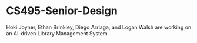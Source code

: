 # CS495-Senior-Design
Hoki Joyner, Ethan Brinkley, Diego Arriaga, and Logan Walsh are working on an AI-driven Library Management System.
